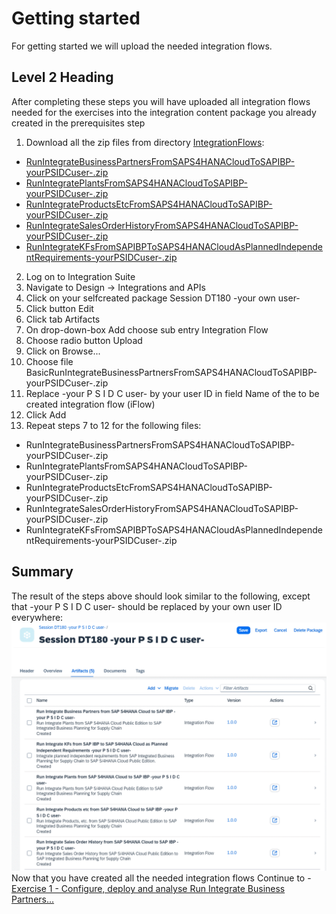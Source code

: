 # Getting started

For getting started we will upload the needed integration flows.

## Level 2 Heading

After completing these steps you will have uploaded all integration flows needed for the exercises into the integration content package you already created in the prerequisites step

1. Download all the zip files from directory [IntegrationFlows](/IntegrationFlows/):
 - [RunIntegrateBusinessPartnersFromSAPS4HANACloudToSAPIBP-yourPSIDCuser-.zip](/IntegrationFlows/RunIntegrateBusinessPartnersFromSAPS4HANACloudToSAPIBP-yourPSIDCuser-.zip)
 - [RunIntegratePlantsFromSAPS4HANACloudToSAPIBP-yourPSIDCuser-.zip](/IntegrationFlows/RunIntegratePlantsFromSAPS4HANACloudToSAPIBP-yourPSIDCuser-.zip)
 - [RunIntegrateProductsEtcFromSAPS4HANACloudToSAPIBP-yourPSIDCuser-.zip](/IntegrationFlows/RunIntegrateProductsEtcFromSAPS4HANACloudToSAPIBP-yourPSIDCuser-.zip)
 - [RunIntegrateSalesOrderHistoryFromSAPS4HANACloudToSAPIBP-yourPSIDCuser-.zip](/IntegrationFlows/RunIntegrateSalesOrderHistoryFromSAPS4HANACloudToSAPIBP-yourPSIDCuser-.zip)
 - [RunIntegrateKFsFromSAPIBPToSAPS4HANACloudAsPlannedIndependentRequirements-yourPSIDCuser-.zip](/IntegrationFlows/RunIntegrateKFsFromSAPIBPToSAPS4HANACloudAsPlannedIndependentRequirements-yourPSIDCuser-.zip)
2.	Log on to Integration Suite
3.	Navigate to Design -> Integrations and APIs
4.	Click on your selfcreated package Session DT180 -your own user-
5.	Click button Edit
6.	Click tab Artifacts
7.	On drop-down-box Add choose sub entry Integration Flow
8.	Choose radio button Upload
9.	Click on Browse...
10.	Choose file BasicRunIntegrateBusinessPartnersFromSAPS4HANACloudToSAPIBP-yourPSIDCuser-.zip
11.	Replace -your P S I D C user- by your user ID in field Name of the to be created integration flow (iFlow)
12.	Click Add
13.	Repeat steps 7 to 12 for the following files:
- RunIntegrateBusinessPartnersFromSAPS4HANACloudToSAPIBP-yourPSIDCuser-.zip
- RunIntegratePlantsFromSAPS4HANACloudToSAPIBP-yourPSIDCuser-.zip
- RunIntegrateProductsEtcFromSAPS4HANACloudToSAPIBP-yourPSIDCuser-.zip
- RunIntegrateSalesOrderHistoryFromSAPS4HANACloudToSAPIBP-yourPSIDCuser-.zip
- RunIntegrateKFsFromSAPIBPToSAPS4HANACloudAsPlannedIndependentRequirements-yourPSIDCuser-.zip

## Summary
The result of the steps above should look similar to the following, except that -your P S I D C user- should be replaced by your own user ID everywhere:
<br>![](/exercises/ex0/images/SessionDT180Package.gif)
Now that you have created all the needed integration flows
Continue to - [Exercise 1 - Configure, deploy and analyse Run Integrate Business Partners...](../ex1/README.md)
